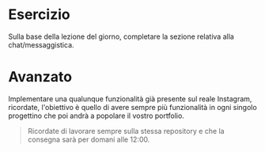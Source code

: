 # Esercizio

Sulla base della lezione del giorno, completare la sezione relativa alla chat/messaggistica.

# Avanzato

Implementare una qualunque funzionalità già presente sul reale Instagram, ricordate, l'obiettivo è quello di avere sempre più funzionalità in ogni singolo progettino che poi andrà a popolare il vostro portfolio.

> Ricordate di lavorare sempre sulla stessa repository e che la consegna sarà per domani alle 12:00.
